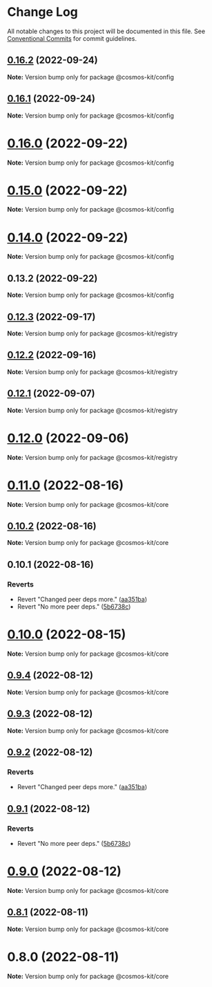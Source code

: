 # Change Log

All notable changes to this project will be documented in this file.
See [Conventional Commits](https://conventionalcommits.org) for commit guidelines.

## [0.16.2](https://github.com/cosmology-tech/cosmos-kit/compare/@cosmos-kit/config@0.16.1...@cosmos-kit/config@0.16.2) (2022-09-24)

**Note:** Version bump only for package @cosmos-kit/config





## [0.16.1](https://github.com/cosmology-tech/cosmos-kit/compare/@cosmos-kit/config@0.16.0...@cosmos-kit/config@0.16.1) (2022-09-24)

**Note:** Version bump only for package @cosmos-kit/config





# [0.16.0](https://github.com/cosmology-tech/cosmos-kit/compare/@cosmos-kit/config@0.15.0...@cosmos-kit/config@0.16.0) (2022-09-22)

**Note:** Version bump only for package @cosmos-kit/config





# [0.15.0](https://github.com/cosmology-tech/cosmos-kit/compare/@cosmos-kit/config@0.14.0...@cosmos-kit/config@0.15.0) (2022-09-22)

**Note:** Version bump only for package @cosmos-kit/config





# [0.14.0](https://github.com/cosmology-tech/cosmos-kit/compare/@cosmos-kit/config@0.13.2...@cosmos-kit/config@0.14.0) (2022-09-22)

**Note:** Version bump only for package @cosmos-kit/config





## 0.13.2 (2022-09-22)

**Note:** Version bump only for package @cosmos-kit/config





## [0.12.3](https://github.com/cosmology-tech/cosmos-kit/compare/@cosmos-kit/registry@0.12.2...@cosmos-kit/registry@0.12.3) (2022-09-17)

**Note:** Version bump only for package @cosmos-kit/registry





## [0.12.2](https://github.com/cosmology-tech/cosmos-kit/compare/@cosmos-kit/registry@0.12.1...@cosmos-kit/registry@0.12.2) (2022-09-16)

**Note:** Version bump only for package @cosmos-kit/registry





## [0.12.1](https://github.com/cosmology-tech/cosmos-kit/compare/@cosmos-kit/registry@0.12.0...@cosmos-kit/registry@0.12.1) (2022-09-07)

**Note:** Version bump only for package @cosmos-kit/registry





# [0.12.0](https://github.com/cosmology-tech/cosmos-kit/compare/@cosmos-kit/registry@0.11.0...@cosmos-kit/registry@0.12.0) (2022-09-06)

**Note:** Version bump only for package @cosmos-kit/registry





# [0.11.0](https://github.com/cosmology-tech/cosmos-kit/compare/@cosmos-kit/core@0.10.2...@cosmos-kit/core@0.11.0) (2022-08-16)

**Note:** Version bump only for package @cosmos-kit/core





## [0.10.2](https://github.com/cosmology-tech/cosmos-kit/compare/@cosmos-kit/core@0.10.1...@cosmos-kit/core@0.10.2) (2022-08-16)

**Note:** Version bump only for package @cosmos-kit/core





## 0.10.1 (2022-08-16)


### Reverts

* Revert "Changed peer deps more." ([aa351ba](https://github.com/cosmology-tech/cosmos-kit/commit/aa351baf8eb5b8e5deb871ab2ee91667bae2a0d0))
* Revert "No more peer deps." ([5b6738c](https://github.com/cosmology-tech/cosmos-kit/commit/5b6738c3c41a774a84c52b7ed2605a162a2e0601))





# [0.10.0](https://github.com/cosmology-tech/cosmos-kit/compare/@cosmos-kit/core@0.9.4...@cosmos-kit/core@0.10.0) (2022-08-15)

**Note:** Version bump only for package @cosmos-kit/core





## [0.9.4](https://github.com/cosmology-tech/cosmos-kit/compare/@cosmos-kit/core@0.9.3...@cosmos-kit/core@0.9.4) (2022-08-12)

**Note:** Version bump only for package @cosmos-kit/core





## [0.9.3](https://github.com/cosmology-tech/cosmos-kit/compare/@cosmos-kit/core@0.9.2...@cosmos-kit/core@0.9.3) (2022-08-12)

**Note:** Version bump only for package @cosmos-kit/core





## [0.9.2](https://github.com/cosmology-tech/cosmos-kit/compare/@cosmos-kit/core@0.9.1...@cosmos-kit/core@0.9.2) (2022-08-12)


### Reverts

* Revert "Changed peer deps more." ([aa351ba](https://github.com/cosmology-tech/cosmos-kit/commit/aa351baf8eb5b8e5deb871ab2ee91667bae2a0d0))





## [0.9.1](https://github.com/cosmology-tech/cosmos-kit/compare/@cosmos-kit/core@0.9.0...@cosmos-kit/core@0.9.1) (2022-08-12)


### Reverts

* Revert "No more peer deps." ([5b6738c](https://github.com/cosmology-tech/cosmos-kit/commit/5b6738c3c41a774a84c52b7ed2605a162a2e0601))





# [0.9.0](https://github.com/cosmology-tech/cosmos-kit/compare/@cosmos-kit/core@0.8.1...@cosmos-kit/core@0.9.0) (2022-08-12)

**Note:** Version bump only for package @cosmos-kit/core





## [0.8.1](https://github.com/cosmology-tech/cosmos-kit/compare/@cosmos-kit/core@0.8.0...@cosmos-kit/core@0.8.1) (2022-08-11)

**Note:** Version bump only for package @cosmos-kit/core





# 0.8.0 (2022-08-11)

**Note:** Version bump only for package @cosmos-kit/core
